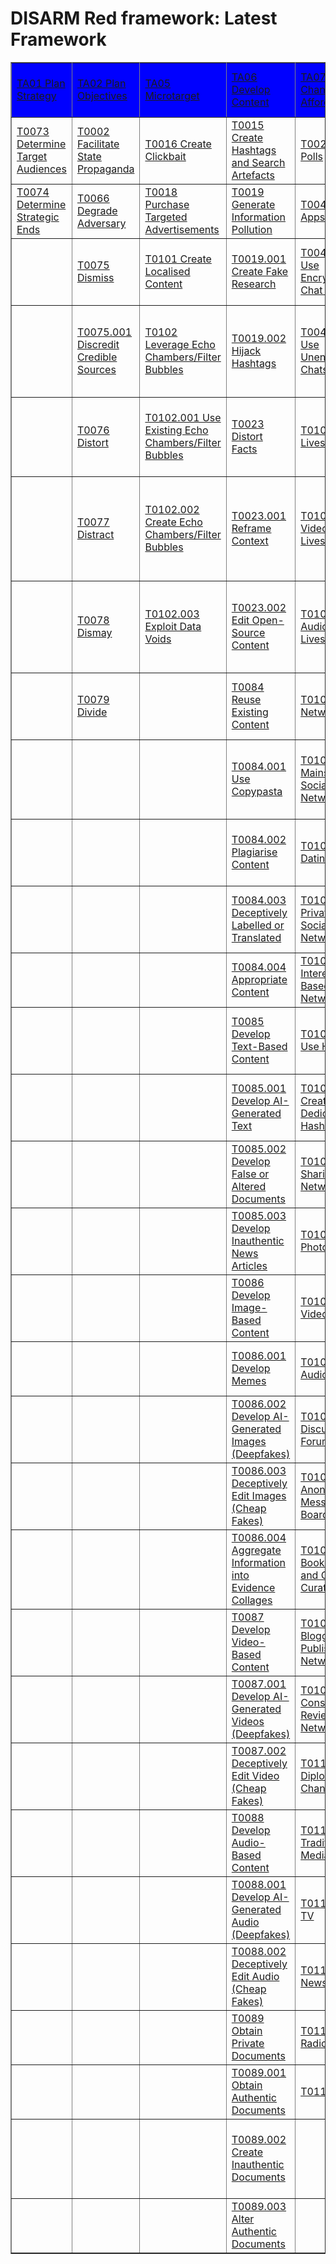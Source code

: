 # DISARM Red framework: Latest Framework

<table border="1">
<tr>
<tr style="background-color:blue;color:white;">
<td><a href="tactics/TA01.md">TA01 Plan Strategy</a></td>
<td><a href="tactics/TA02.md">TA02 Plan Objectives</a></td>
<td><a href="tactics/TA05.md">TA05 Microtarget</a></td>
<td><a href="tactics/TA06.md">TA06 Develop Content</a></td>
<td><a href="tactics/TA07.md">TA07 Select Channels and Affordances</a></td>
<td><a href="tactics/TA08.md">TA08 Conduct Pump Priming</a></td>
<td><a href="tactics/TA09.md">TA09 Deliver Content</a></td>
<td><a href="tactics/TA10.md">TA10 Drive Offline Activity</a></td>
<td><a href="tactics/TA11.md">TA11 Persist in the Information Environment</a></td>
<td><a href="tactics/TA12.md">TA12 Assess Effectiveness</a></td>
<td><a href="tactics/TA13.md">TA13 Target Audience Analysis</a></td>
<td><a href="tactics/TA14.md">TA14 Develop Narratives</a></td>
<td><a href="tactics/TA15.md">TA15 Establish Social Assets</a></td>
<td><a href="tactics/TA16.md">TA16 Establish Legitimacy</a></td>
<td><a href="tactics/TA17.md">TA17 Maximise Exposure</a></td>
<td><a href="tactics/TA18.md">TA18 Drive Online Harms</a></td>
</tr>
<tr>
<td><a href="techniques/T0073.md">T0073 Determine Target Audiences</a></td>
<td><a href="techniques/T0002.md">T0002 Facilitate State Propaganda</a></td>
<td><a href="techniques/T0016.md">T0016 Create Clickbait</a></td>
<td><a href="techniques/T0015.md">T0015 Create Hashtags and Search Artefacts</a></td>
<td><a href="techniques/T0029.md">T0029 Online Polls</a></td>
<td><a href="techniques/T0020.md">T0020 Trial Content</a></td>
<td><a href="techniques/T0114.md">T0114 Deliver Ads</a></td>
<td><a href="techniques/T0017.md">T0017 Conduct Fundraising</a></td>
<td><a href="techniques/T0059.md">T0059 Play the Long Game</a></td>
<td><a href="techniques/T0132.md">T0132 Measure Performance</a></td>
<td><a href="techniques/T0072.md">T0072 Segment Audiences</a></td>
<td><a href="techniques/T0003.md">T0003 Leverage Existing Narratives</a></td>
<td><a href="techniques/T0007.md">T0007 Create Inauthentic Social Media Pages and Groups</a></td>
<td><a href="techniques/T0009.md">T0009 Create Fake Experts</a></td>
<td><a href="techniques/T0049.md">T0049 Flooding the Information Space</a></td>
<td><a href="techniques/T0047.md">T0047 Censor Social Media as a Political Force</a></td>
</tr>
<tr>
<td><a href="techniques/T0074.md">T0074 Determine Strategic Ends</a></td>
<td><a href="techniques/T0066.md">T0066 Degrade Adversary</a></td>
<td><a href="techniques/T0018.md">T0018 Purchase Targeted Advertisements</a></td>
<td><a href="techniques/T0019.md">T0019 Generate Information Pollution</a></td>
<td><a href="techniques/T0043.md">T0043 Chat Apps</a></td>
<td><a href="techniques/T0039.md">T0039 Bait Legitimate Influencers</a></td>
<td><a href="techniques/T0114.001.md">T0114.001 Social Media</a></td>
<td><a href="techniques/T0017.001.md">T0017.001 Conduct Crowdfunding Campaigns</a></td>
<td><a href="techniques/T0060.md">T0060 Continue to Amplify</a></td>
<td><a href="techniques/T0132.001.md">T0132.001 People Focused</a></td>
<td><a href="techniques/T0072.001.md">T0072.001 Geographic Segmentation</a></td>
<td><a href="techniques/T0004.md">T0004 Develop Competing Narratives</a></td>
<td><a href="techniques/T0010.md">T0010 Cultivate Ignorant Agents</a></td>
<td><a href="techniques/T0009.001.md">T0009.001 Utilise Academic/Pseudoscientific Justifications</a></td>
<td><a href="techniques/T0049.001.md">T0049.001 Trolls Amplify and Manipulate</a></td>
<td><a href="techniques/T0048.md">T0048 Harass</a></td>
</tr>
<tr>
<td> </td>
<td><a href="techniques/T0075.md">T0075 Dismiss</a></td>
<td><a href="techniques/T0101.md">T0101 Create Localised Content</a></td>
<td><a href="techniques/T0019.001.md">T0019.001 Create Fake Research</a></td>
<td><a href="techniques/T0043.001.md">T0043.001 Use Encrypted Chat Apps</a></td>
<td><a href="techniques/T0042.md">T0042 Seed Kernel of Truth</a></td>
<td><a href="techniques/T0114.002.md">T0114.002 Traditional Media</a></td>
<td><a href="techniques/T0057.md">T0057 Organise Events</a></td>
<td><a href="techniques/T0128.md">T0128 Conceal People</a></td>
<td><a href="techniques/T0132.002.md">T0132.002 Content Focused</a></td>
<td><a href="techniques/T0072.002.md">T0072.002 Demographic Segmentation</a></td>
<td><a href="techniques/T0022.md">T0022 Leverage Conspiracy Theory Narratives</a></td>
<td><a href="techniques/T0013.md">T0013 Create Inauthentic Websites</a></td>
<td><a href="techniques/T0011.md">T0011 Compromise Legitimate Accounts</a></td>
<td><a href="techniques/T0049.002.md">T0049.002 Hijack Existing Hashtag</a></td>
<td><a href="techniques/T0048.001.md">T0048.001 Boycott/"Cancel" Opponents</a></td>
</tr>
<tr>
<td> </td>
<td><a href="techniques/T0075.001.md">T0075.001 Discredit Credible Sources</a></td>
<td><a href="techniques/T0102.md">T0102 Leverage Echo Chambers/Filter Bubbles</a></td>
<td><a href="techniques/T0019.002.md">T0019.002 Hijack Hashtags</a></td>
<td><a href="techniques/T0043.002.md">T0043.002 Use Unencrypted Chats Apps</a></td>
<td><a href="techniques/T0044.md">T0044 Seed Distortions</a></td>
<td><a href="techniques/T0115.md">T0115 Post Content</a></td>
<td><a href="techniques/T0057.001.md">T0057.001 Pay for Physical Action</a></td>
<td><a href="techniques/T0128.001.md">T0128.001 Use Pseudonyms</a></td>
<td><a href="techniques/T0132.003.md">T0132.003 View Focused</a></td>
<td><a href="techniques/T0072.003.md">T0072.003 Economic Segmentation</a></td>
<td><a href="techniques/T0022.001.md">T0022.001 Amplify Existing Conspiracy Theory Narratives</a></td>
<td><a href="techniques/T0014.md">T0014 Prepare Fundraising Campaigns</a></td>
<td><a href="techniques/T0097.md">T0097 Create Personas</a></td>
<td><a href="techniques/T0049.003.md">T0049.003 Bots Amplify via Automated Forwarding and Reposting</a></td>
<td><a href="techniques/T0048.002.md">T0048.002 Harass People Based on Identities</a></td>
</tr>
<tr>
<td> </td>
<td><a href="techniques/T0076.md">T0076 Distort</a></td>
<td><a href="techniques/T0102.001.md">T0102.001 Use Existing Echo Chambers/Filter Bubbles</a></td>
<td><a href="techniques/T0023.md">T0023 Distort Facts</a></td>
<td><a href="techniques/T0103.md">T0103 Livestream</a></td>
<td><a href="techniques/T0045.md">T0045 Use Fake Experts</a></td>
<td><a href="techniques/T0115.001.md">T0115.001 Share Memes</a></td>
<td><a href="techniques/T0057.002.md">T0057.002 Conduct Symbolic Action</a></td>
<td><a href="techniques/T0128.002.md">T0128.002 Conceal Network Identity</a></td>
<td><a href="techniques/T0133.md">T0133 Measure Effectiveness</a></td>
<td><a href="techniques/T0072.004.md">T0072.004 Psychographic Segmentation</a></td>
<td><a href="techniques/T0022.002.md">T0022.002 Develop Original Conspiracy Theory Narratives</a></td>
<td><a href="techniques/T0014.001.md">T0014.001 Raise Funds from Malign Actors</a></td>
<td><a href="techniques/T0097.001.md">T0097.001 Backstop Personas</a></td>
<td><a href="techniques/T0049.004.md">T0049.004 Utilise Spamoflauge</a></td>
<td><a href="techniques/T0048.003.md">T0048.003 Threaten to Dox</a></td>
</tr>
<tr>
<td> </td>
<td><a href="techniques/T0077.md">T0077 Distract</a></td>
<td><a href="techniques/T0102.002.md">T0102.002 Create Echo Chambers/Filter Bubbles</a></td>
<td><a href="techniques/T0023.001.md">T0023.001 Reframe Context</a></td>
<td><a href="techniques/T0103.001.md">T0103.001 Video Livestream</a></td>
<td><a href="techniques/T0046.md">T0046 Use Search Engine Optimisation</a></td>
<td><a href="techniques/T0115.002.md">T0115.002 Post Violative Content to Provoke Takedown and Backlash</a></td>
<td><a href="techniques/T0061.md">T0061 Sell Merchandise</a></td>
<td><a href="techniques/T0128.003.md">T0128.003 Distance Reputable Individuals from Operation</a></td>
<td><a href="techniques/T0133.001.md">T0133.001 Behaviour Changes</a></td>
<td><a href="techniques/T0072.005.md">T0072.005 Political Segmentation</a></td>
<td><a href="techniques/T0040.md">T0040 Demand Insurmountable Proof</a></td>
<td><a href="techniques/T0014.002.md">T0014.002 Raise Funds from Ignorant Agents</a></td>
<td><a href="techniques/T0098.md">T0098 Establish Inauthentic News Sites</a></td>
<td><a href="techniques/T0049.005.md">T0049.005 Conduct Swarming</a></td>
<td><a href="techniques/T0048.004.md">T0048.004 Dox</a></td>
</tr>
<tr>
<td> </td>
<td><a href="techniques/T0078.md">T0078 Dismay</a></td>
<td><a href="techniques/T0102.003.md">T0102.003 Exploit Data Voids</a></td>
<td><a href="techniques/T0023.002.md">T0023.002 Edit Open-Source Content</a></td>
<td><a href="techniques/T0103.002.md">T0103.002 Audio Livestream</a></td>
<td><a href="techniques/T0113.md">T0113 Employ Commercial Analytic Firms</a></td>
<td><a href="techniques/T0115.003.md">T0115.003 One-Way Direct Posting</a></td>
<td><a href="techniques/T0126.md">T0126 Encourage Attendance at Events</a></td>
<td><a href="techniques/T0128.004.md">T0128.004 Launder Accounts</a></td>
<td><a href="techniques/T0133.002.md">T0133.002 Content</a></td>
<td><a href="techniques/T0080.md">T0080 Map Target Audience Information Environment</a></td>
<td><a href="techniques/T0068.md">T0068 Respond to Breaking News Event or Active Crisis</a></td>
<td><a href="techniques/T0065.md">T0065 Prepare Physical Broadcast Capabilities</a></td>
<td><a href="techniques/T0098.001.md">T0098.001 Create Inauthentic News Sites</a></td>
<td><a href="techniques/T0049.006.md">T0049.006 Conduct Keyword Squatting</a></td>
<td><a href="techniques/T0123.md">T0123 Control Information Environment through Offensive Cyberspace Operations</a></td>
</tr>
<tr>
<td> </td>
<td><a href="techniques/T0079.md">T0079 Divide</a></td>
<td> </td>
<td><a href="techniques/T0084.md">T0084 Reuse Existing Content</a></td>
<td><a href="techniques/T0104.md">T0104 Social Networks</a></td>
<td> </td>
<td><a href="techniques/T0116.md">T0116 Comment or Reply on Content</a></td>
<td><a href="techniques/T0126.001.md">T0126.001 Call to Action to Attend</a></td>
<td><a href="techniques/T0128.005.md">T0128.005 Change Names of Accounts</a></td>
<td><a href="techniques/T0133.003.md">T0133.003 Awareness</a></td>
<td><a href="techniques/T0080.001.md">T0080.001 Monitor Social Media Analytics</a></td>
<td><a href="techniques/T0082.md">T0082 Develop New Narratives</a></td>
<td><a href="techniques/T0090.md">T0090 Create Inauthentic Accounts</a></td>
<td><a href="techniques/T0098.002.md">T0098.002 Leverage Existing Inauthentic News Sites</a></td>
<td><a href="techniques/T0049.007.md">T0049.007 Inauthentic Sites Amplify News and Narratives</a></td>
<td><a href="techniques/T0123.001.md">T0123.001 Delete Opposing Content</a></td>
</tr>
<tr>
<td> </td>
<td> </td>
<td> </td>
<td><a href="techniques/T0084.001.md">T0084.001 Use Copypasta</a></td>
<td><a href="techniques/T0104.001.md">T0104.001 Mainstream Social Networks</a></td>
<td> </td>
<td><a href="techniques/T0116.001.md">T0116.001 Post Inauthentic Social Media Comment</a></td>
<td><a href="techniques/T0126.002.md">T0126.002 Facilitate Logistics or Support for Attendance</a></td>
<td><a href="techniques/T0129.md">T0129 Conceal Operational Activity</a></td>
<td><a href="techniques/T0133.004.md">T0133.004 Knowledge</a></td>
<td><a href="techniques/T0080.002.md">T0080.002 Evaluate Media Surveys</a></td>
<td><a href="techniques/T0083.md">T0083 Integrate Target Audience Vulnerabilities into Narrative</a></td>
<td><a href="techniques/T0090.001.md">T0090.001 Create Anonymous Accounts</a></td>
<td><a href="techniques/T0099.md">T0099 Prepare Assets Impersonating Legitimate Entities</a></td>
<td><a href="techniques/T0118.md">T0118 Amplify Existing Narrative</a></td>
<td><a href="techniques/T0123.002.md">T0123.002 Block Content</a></td>
</tr>
<tr>
<td> </td>
<td> </td>
<td> </td>
<td><a href="techniques/T0084.002.md">T0084.002 Plagiarise Content</a></td>
<td><a href="techniques/T0104.002.md">T0104.002 Dating Apps</a></td>
<td> </td>
<td><a href="techniques/T0117.md">T0117 Attract Traditional Media</a></td>
<td><a href="techniques/T0127.md">T0127 Physical Violence</a></td>
<td><a href="techniques/T0129.001.md">T0129.001 Conceal Network Identity</a></td>
<td><a href="techniques/T0133.005.md">T0133.005 Action/Attitude</a></td>
<td><a href="techniques/T0080.003.md">T0080.003 Identify Trending Topics/Hashtags</a></td>
<td> </td>
<td><a href="techniques/T0090.002.md">T0090.002 Create Cyborg Accounts</a></td>
<td><a href="techniques/T0099.001.md">T0099.001 Astroturfing</a></td>
<td><a href="techniques/T0119.md">T0119 Cross-Posting</a></td>
<td><a href="techniques/T0123.003.md">T0123.003 Destroy Information Generation Capabilities</a></td>
</tr>
<tr>
<td> </td>
<td> </td>
<td> </td>
<td><a href="techniques/T0084.003.md">T0084.003 Deceptively Labelled or Translated</a></td>
<td><a href="techniques/T0104.003.md">T0104.003 Private/Closed Social Networks</a></td>
<td> </td>
<td> </td>
<td><a href="techniques/T0127.001.md">T0127.001 Conduct Physical Violence</a></td>
<td><a href="techniques/T0129.002.md">T0129.002 Generate Content Unrelated to Narrative</a></td>
<td><a href="techniques/T0134.md">T0134 Measure Effectiveness Indicators (or KPIs)</a></td>
<td><a href="techniques/T0080.004.md">T0080.004 Conduct Web Traffic Analysis</a></td>
<td> </td>
<td><a href="techniques/T0090.003.md">T0090.003 Create Bot Accounts</a></td>
<td><a href="techniques/T0099.002.md">T0099.002 Spoof/Parody Account/Site</a></td>
<td><a href="techniques/T0119.001.md">T0119.001 Post across Groups</a></td>
<td><a href="techniques/T0123.004.md">T0123.004 Conduct Server Redirect</a></td>
</tr>
<tr>
<td> </td>
<td> </td>
<td> </td>
<td><a href="techniques/T0084.004.md">T0084.004 Appropriate Content</a></td>
<td><a href="techniques/T0104.004.md">T0104.004 Interest-Based Networks</a></td>
<td> </td>
<td> </td>
<td><a href="techniques/T0127.002.md">T0127.002 Encourage Physical Violence</a></td>
<td><a href="techniques/T0129.003.md">T0129.003 Break Association with Content</a></td>
<td><a href="techniques/T0134.001.md">T0134.001 Message Reach</a></td>
<td><a href="techniques/T0080.005.md">T0080.005 Assess Degree/Type of Media Access</a></td>
<td> </td>
<td><a href="techniques/T0090.004.md">T0090.004 Create Sockpuppet Accounts</a></td>
<td><a href="techniques/T0100.md">T0100 Co-Opt Trusted Sources</a></td>
<td><a href="techniques/T0119.002.md">T0119.002 Post across Platform</a></td>
<td><a href="techniques/T0124.md">T0124 Suppress Opposition</a></td>
</tr>
<tr>
<td> </td>
<td> </td>
<td> </td>
<td><a href="techniques/T0085.md">T0085 Develop Text-Based Content</a></td>
<td><a href="techniques/T0104.005.md">T0104.005 Use Hashtags</a></td>
<td> </td>
<td> </td>
<td> </td>
<td><a href="techniques/T0129.004.md">T0129.004 Delete URLs</a></td>
<td><a href="techniques/T0134.002.md">T0134.002 Social Media Engagement</a></td>
<td><a href="techniques/T0081.md">T0081 Identify Social and Technical Vulnerabilities</a></td>
<td> </td>
<td><a href="techniques/T0091.md">T0091 Recruit Malign Actors</a></td>
<td><a href="techniques/T0100.001.md">T0100.001 Co-Opt Trusted Individuals</a></td>
<td><a href="techniques/T0119.003.md">T0119.003 Post across Disciplines</a></td>
<td><a href="techniques/T0124.001.md">T0124.001 Report Non-Violative Opposing Content</a></td>
</tr>
<tr>
<td> </td>
<td> </td>
<td> </td>
<td><a href="techniques/T0085.001.md">T0085.001 Develop AI-Generated Text</a></td>
<td><a href="techniques/T0104.006.md">T0104.006 Create Dedicated Hashtag</a></td>
<td> </td>
<td> </td>
<td> </td>
<td><a href="techniques/T0129.005.md">T0129.005 Coordinate on Encrypted/Closed Networks</a></td>
<td> </td>
<td><a href="techniques/T0081.001.md">T0081.001 Find Echo Chambers</a></td>
<td> </td>
<td><a href="techniques/T0091.001.md">T0091.001 Recruit Contractors</a></td>
<td><a href="techniques/T0100.002.md">T0100.002 Co-Opt Grassroots Groups</a></td>
<td><a href="techniques/T0120.md">T0120 Incentivize Sharing</a></td>
<td><a href="techniques/T0124.002.md">T0124.002 Goad People into Harmful Action (Stop Hitting Yourself)</a></td>
</tr>
<tr>
<td> </td>
<td> </td>
<td> </td>
<td><a href="techniques/T0085.002.md">T0085.002 Develop False or Altered Documents</a></td>
<td><a href="techniques/T0105.md">T0105 Media Sharing Networks</a></td>
<td> </td>
<td> </td>
<td> </td>
<td><a href="techniques/T0129.006.md">T0129.006 Deny Involvement</a></td>
<td> </td>
<td><a href="techniques/T0081.002.md">T0081.002 Identify Data Voids</a></td>
<td> </td>
<td><a href="techniques/T0091.002.md">T0091.002 Recruit Partisans</a></td>
<td><a href="techniques/T0100.003.md">T0100.003 Co-Opt Influencers</a></td>
<td><a href="techniques/T0120.001.md">T0120.001 Use Affiliate Marketing Programmes</a></td>
<td><a href="techniques/T0124.003.md">T0124.003 Exploit Platform TOS/Content Moderation</a></td>
</tr>
<tr>
<td> </td>
<td> </td>
<td> </td>
<td><a href="techniques/T0085.003.md">T0085.003 Develop Inauthentic News Articles</a></td>
<td><a href="techniques/T0105.001.md">T0105.001 Photo Sharing</a></td>
<td> </td>
<td> </td>
<td> </td>
<td><a href="techniques/T0129.007.md">T0129.007 Delete Accounts/Account Activity</a></td>
<td> </td>
<td><a href="techniques/T0081.003.md">T0081.003 Identify Existing Prejudices</a></td>
<td> </td>
<td><a href="techniques/T0091.003.md">T0091.003 Enlist Troll Accounts</a></td>
<td> </td>
<td><a href="techniques/T0120.002.md">T0120.002 Use Contests and Prizes</a></td>
<td><a href="techniques/T0125.md">T0125 Platform Filtering</a></td>
</tr>
<tr>
<td> </td>
<td> </td>
<td> </td>
<td><a href="techniques/T0086.md">T0086 Develop Image-Based Content</a></td>
<td><a href="techniques/T0105.002.md">T0105.002 Video Sharing</a></td>
<td> </td>
<td> </td>
<td> </td>
<td><a href="techniques/T0129.008.md">T0129.008 Redirect URLs</a></td>
<td> </td>
<td><a href="techniques/T0081.004.md">T0081.004 Identify Existing Fissures</a></td>
<td> </td>
<td><a href="techniques/T0092.md">T0092 Build Network</a></td>
<td> </td>
<td><a href="techniques/T0121.md">T0121 Manipulate Platform Algorithm</a></td>
<td> </td>
</tr>
<tr>
<td> </td>
<td> </td>
<td> </td>
<td><a href="techniques/T0086.001.md">T0086.001 Develop Memes</a></td>
<td><a href="techniques/T0105.003.md">T0105.003 Audio Sharing</a></td>
<td> </td>
<td> </td>
<td> </td>
<td><a href="techniques/T0129.009.md">T0129.009 Remove Post Origins</a></td>
<td> </td>
<td><a href="techniques/T0081.005.md">T0081.005 Identify Existing Conspiracy Narratives/Suspicions</a></td>
<td> </td>
<td><a href="techniques/T0092.001.md">T0092.001 Create Organisations</a></td>
<td> </td>
<td><a href="techniques/T0121.001.md">T0121.001 Bypass Content Blocking</a></td>
<td> </td>
</tr>
<tr>
<td> </td>
<td> </td>
<td> </td>
<td><a href="techniques/T0086.002.md">T0086.002 Develop AI-Generated Images (Deepfakes)</a></td>
<td><a href="techniques/T0106.md">T0106 Discussion Forums</a></td>
<td> </td>
<td> </td>
<td> </td>
<td><a href="techniques/T0129.010.md">T0129.010 Misattribute Activity</a></td>
<td> </td>
<td><a href="techniques/T0081.006.md">T0081.006 Identify Wedge Issues</a></td>
<td> </td>
<td><a href="techniques/T0092.002.md">T0092.002 Use Follow Trains</a></td>
<td> </td>
<td><a href="techniques/T0122.md">T0122 Direct Users to Alternative Platforms</a></td>
<td> </td>
</tr>
<tr>
<td> </td>
<td> </td>
<td> </td>
<td><a href="techniques/T0086.003.md">T0086.003 Deceptively Edit Images (Cheap Fakes)</a></td>
<td><a href="techniques/T0106.001.md">T0106.001 Anonymous Message Boards</a></td>
<td> </td>
<td> </td>
<td> </td>
<td><a href="techniques/T0130.md">T0130 Conceal Infrastructure</a></td>
<td> </td>
<td><a href="techniques/T0081.007.md">T0081.007 Identify Target Audience Adversaries</a></td>
<td> </td>
<td><a href="techniques/T0092.003.md">T0092.003 Create Community or Sub-Group</a></td>
<td> </td>
<td> </td>
<td> </td>
</tr>
<tr>
<td> </td>
<td> </td>
<td> </td>
<td><a href="techniques/T0086.004.md">T0086.004 Aggregate Information into Evidence Collages</a></td>
<td><a href="techniques/T0107.md">T0107 Bookmarking and Content Curation</a></td>
<td> </td>
<td> </td>
<td> </td>
<td><a href="techniques/T0130.001.md">T0130.001 Conceal Sponsorship</a></td>
<td> </td>
<td><a href="techniques/T0081.008.md">T0081.008 Identify Media System Vulnerabilities</a></td>
<td> </td>
<td><a href="techniques/T0093.md">T0093 Acquire/Recruit Network</a></td>
<td> </td>
<td> </td>
<td> </td>
</tr>
<tr>
<td> </td>
<td> </td>
<td> </td>
<td><a href="techniques/T0087.md">T0087 Develop Video-Based Content</a></td>
<td><a href="techniques/T0108.md">T0108 Blogging and Publishing Networks</a></td>
<td> </td>
<td> </td>
<td> </td>
<td><a href="techniques/T0130.002.md">T0130.002 Utilise Bulletproof Hosting</a></td>
<td> </td>
<td> </td>
<td> </td>
<td><a href="techniques/T0093.001.md">T0093.001 Fund Proxies</a></td>
<td> </td>
<td> </td>
<td> </td>
</tr>
<tr>
<td> </td>
<td> </td>
<td> </td>
<td><a href="techniques/T0087.001.md">T0087.001 Develop AI-Generated Videos (Deepfakes)</a></td>
<td><a href="techniques/T0109.md">T0109 Consumer Review Networks</a></td>
<td> </td>
<td> </td>
<td> </td>
<td><a href="techniques/T0130.003.md">T0130.003 Use Shell Organisations</a></td>
<td> </td>
<td> </td>
<td> </td>
<td><a href="techniques/T0093.002.md">T0093.002 Acquire Botnets</a></td>
<td> </td>
<td> </td>
<td> </td>
</tr>
<tr>
<td> </td>
<td> </td>
<td> </td>
<td><a href="techniques/T0087.002.md">T0087.002 Deceptively Edit Video (Cheap Fakes)</a></td>
<td><a href="techniques/T0110.md">T0110 Formal Diplomatic Channels</a></td>
<td> </td>
<td> </td>
<td> </td>
<td><a href="techniques/T0130.004.md">T0130.004 Use Cryptocurrency</a></td>
<td> </td>
<td> </td>
<td> </td>
<td><a href="techniques/T0094.md">T0094 Infiltrate Existing Networks</a></td>
<td> </td>
<td> </td>
<td> </td>
</tr>
<tr>
<td> </td>
<td> </td>
<td> </td>
<td><a href="techniques/T0088.md">T0088 Develop Audio-Based Content</a></td>
<td><a href="techniques/T0111.md">T0111 Traditional Media</a></td>
<td> </td>
<td> </td>
<td> </td>
<td><a href="techniques/T0130.005.md">T0130.005 Obfuscate Payment</a></td>
<td> </td>
<td> </td>
<td> </td>
<td><a href="techniques/T0094.001.md">T0094.001 Identify Susceptible Targets in Networks</a></td>
<td> </td>
<td> </td>
<td> </td>
</tr>
<tr>
<td> </td>
<td> </td>
<td> </td>
<td><a href="techniques/T0088.001.md">T0088.001 Develop AI-Generated Audio (Deepfakes)</a></td>
<td><a href="techniques/T0111.001.md">T0111.001 TV</a></td>
<td> </td>
<td> </td>
<td> </td>
<td><a href="techniques/T0131.md">T0131 Exploit TOS/Content Moderation</a></td>
<td> </td>
<td> </td>
<td> </td>
<td><a href="techniques/T0094.002.md">T0094.002 Utilise Butterfly Attacks</a></td>
<td> </td>
<td> </td>
<td> </td>
</tr>
<tr>
<td> </td>
<td> </td>
<td> </td>
<td><a href="techniques/T0088.002.md">T0088.002 Deceptively Edit Audio (Cheap Fakes)</a></td>
<td><a href="techniques/T0111.002.md">T0111.002 Newspaper</a></td>
<td> </td>
<td> </td>
<td> </td>
<td><a href="techniques/T0131.001.md">T0131.001 Legacy Web Content</a></td>
<td> </td>
<td> </td>
<td> </td>
<td><a href="techniques/T0095.md">T0095 Develop Owned Media Assets</a></td>
<td> </td>
<td> </td>
<td> </td>
</tr>
<tr>
<td> </td>
<td> </td>
<td> </td>
<td><a href="techniques/T0089.md">T0089 Obtain Private Documents</a></td>
<td><a href="techniques/T0111.003.md">T0111.003 Radio</a></td>
<td> </td>
<td> </td>
<td> </td>
<td><a href="techniques/T0131.002.md">T0131.002 Post Borderline Content</a></td>
<td> </td>
<td> </td>
<td> </td>
<td><a href="techniques/T0096.md">T0096 Leverage Content Farms</a></td>
<td> </td>
<td> </td>
<td> </td>
</tr>
<tr>
<td> </td>
<td> </td>
<td> </td>
<td><a href="techniques/T0089.001.md">T0089.001 Obtain Authentic Documents</a></td>
<td><a href="techniques/T0112.md">T0112 Email</a></td>
<td> </td>
<td> </td>
<td> </td>
<td> </td>
<td> </td>
<td> </td>
<td> </td>
<td><a href="techniques/T0096.001.md">T0096.001 Create Content Farms</a></td>
<td> </td>
<td> </td>
<td> </td>
</tr>
<tr>
<td> </td>
<td> </td>
<td> </td>
<td><a href="techniques/T0089.002.md">T0089.002 Create Inauthentic Documents</a></td>
<td> </td>
<td> </td>
<td> </td>
<td> </td>
<td> </td>
<td> </td>
<td> </td>
<td> </td>
<td><a href="techniques/T0096.002.md">T0096.002 Outsource Content Creation to External Organisations</a></td>
<td> </td>
<td> </td>
<td> </td>
</tr>
<tr>
<td> </td>
<td> </td>
<td> </td>
<td><a href="techniques/T0089.003.md">T0089.003 Alter Authentic Documents</a></td>
<td> </td>
<td> </td>
<td> </td>
<td> </td>
<td> </td>
<td> </td>
<td> </td>
<td> </td>
<td> </td>
<td> </td>
<td> </td>
<td> </td>
</tr>
<tr>
</tr>
</table>
